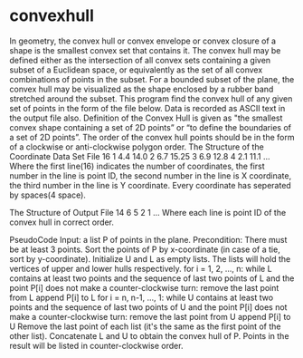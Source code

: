 # convexhull
In geometry, the convex hull or convex envelope or convex closure of a shape is the smallest convex set that contains it. The convex hull may be defined either as the intersection of all convex sets containing a given subset of a Euclidean space, or equivalently as the set of all convex combinations of points in the subset. For a bounded subset of the plane, the convex hull may be visualized as the shape enclosed by a rubber band stretched around the subset.
This program find the convex hull of any given set of points in the form of the file below. Data is recorded as ASCII text in the output file also. Definition of the Convex Hull is given as "the smallest convex shape containing a set of 2D points” or “to define the boundaries of a set of 2D points”. The order of the convex hull points should be in the form of a clockwise or anti-clockwise polygon order.
The Structure of the Coordinate Data Set File
16
1 4.4 14.0
2 6.7 15.25
3 6.9 12.8
4 2.1 11.1
...
Where the first line(16) indicates the number of coordinates, the first number in the line is point ID, the second number in the line is X coordinate, the third number in the line is Y coordinate. Every coordinate has seperated by spaces(4 space).

The Structure of Output File
14
6
5
2
1
...
Where each line is point ID of the convex hull in correct order.

PseudoCode
Input: a list P of points in the plane.
Precondition: There must be at least 3 points.
Sort the points of P by x-coordinate (in case of a tie, sort by y-coordinate).
Initialize U and L as empty lists.
The lists will hold the vertices of upper and lower hulls respectively.
for i = 1, 2, ..., n:
while L contains at least two points and the sequence of last two points
of L and the point P[i] does not make a counter-clockwise turn:
remove the last point from L
append P[i] to L
for i = n, n-1, ..., 1:
while U contains at least two points and the sequence of last two points
of U and the point P[i] does not make a counter-clockwise turn:
remove the last point from U
append P[i] to U
Remove the last point of each list (it's the same as the first point of the other list).
Concatenate L and U to obtain the convex hull of P.
Points in the result will be listed in counter-clockwise order.
